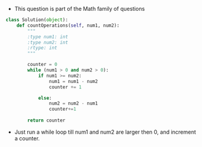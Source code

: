 - This question is part of the Math family of questions 

```python
class Solution(object):
	def countOperations(self, num1, num2):
		"""
		:type num1: int
		:type num2: int
		:rtype: int
		"""

		counter = 0
		while (num1 > 0 and num2 > 0):
			if num1 >= num2:
				num1 = num1 - num2
				counter += 1

			else:
				num2 = num2 - num1
				counter+=1
		
		return counter
```

- Just run a while loop till num1 and num2 are larger then 0, and increment a counter. 

